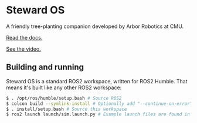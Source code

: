 # Steward OS

A friendly tree-planting companion developed by Arbor Robotics at CMU.

[Read the docs.](https://arbor-robotics.github.io/steward/)

[See the video.](https://www.youtube.com/watch?v=MWe7lKiTrrw)

## Building and running

Steward OS is a standard ROS2 workspace, written for ROS2 Humble. That means it's built like any other ROS2 workspace:

```bash
$ . /opt/ros/humble/setup.bash # Source ROS2
$ colcon build --symlink-install # Optionally add "--continue-on-error" in case e.g. you haven't installed the ZED SDK.
$ . install/setup.bash # Source this workspace
$ ros2 launch launch/sim.launch.py # Example launch files are found in the "launch/" directory.
```
